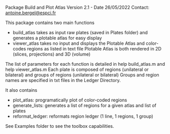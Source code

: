 Package Build and Plot Atlas
Version 2.1 - Date 26/05/2022
Contact: antoine.bergel@espci.fr

This package contains two main functions
- build_atlas takes as input raw plates (saved in Plates folder) and generates a plotable atlas for easy display
- viewer_atlas takes no input and displays the Plotable Atlas and color-codes regions as listed in text file
Plotable Atlas is both rendered in 2D (slices, projections) and 3D (volume)
 
The list of parameters for each function is detailed in help build_atlas.m and help viewer_atlas.m
Each plate is composed of regions (unilateral or bilateral) and groups of regions (unilateral or bilateral)
Groups and region names are specified in txt files in the Ledger Directory.

It also contains
- plot_atlas: programatically plot of color-coded regions
- generate_lists: generates a list of regions for a given atlas and list of plates
- reformat_ledger: reformats region ledger (1 line, 1 regions, 1 group)

See Examples folder to see the toolbox capabilities.